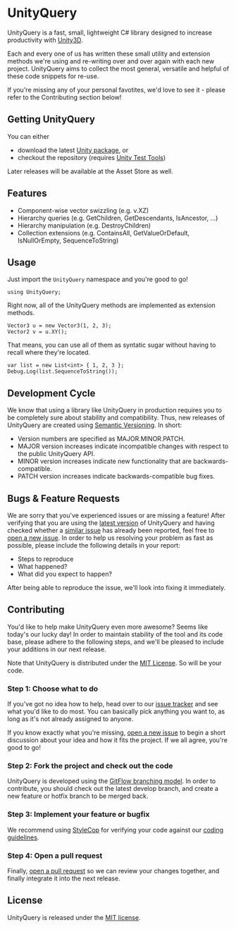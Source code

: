 # UnityQuery

UnityQuery is a fast, small, lightweight C# library designed to increase productivity with [Unity3D](http://unity3d.com/).

Each and every one of us has written these small utility and extension methods we're using and re-writing over and over again with each new project. UnityQuery aims to collect the most general, versatile and helpful of these code snippets for re-use.

If you're missing any of your personal favotites, we'd love to see it - please refer to the Contributing section below!

## Getting UnityQuery

You can either

* download the latest [Unity package](https://github.com/npruehs/unity-query/releases), or
* checkout the repository (requires [Unity Test Tools](https://www.assetstore.unity3d.com/en/#!/content/13802))

Later releases will be available at the Asset Store as well.

## Features

* Component-wise vector swizzling (e.g. v.XZ)
* Hierarchy queries (e.g. GetChildren, GetDescendants, IsAncestor, ...)
* Hierarchy manipulation (e.g. DestroyChildren)
* Collection extensions (e.g. ContainsAll, GetValueOrDefault, IsNullOrEmpty, SequenceToString)

## Usage

Just import the `UnityQuery` namespace and you're good to go!

    using UnityQuery;

Right now, all of the UnityQuery methods are implemented as extension methods.

    Vector3 u = new Vector3(1, 2, 3);
    Vector2 v = u.XY();
	
That means, you can use all of them as syntatic sugar without having to recall where they're located.

    var list = new List<int> { 1, 2, 3 };
    Debug.Log(list.SequenceToString());

## Development Cycle

We know that using a library like UnityQuery in production requires you to be completely sure about stability and compatibility. Thus, new releases of UnityQuery are created using [Semantic Versioning](http://semver.org/). In short:

* Version numbers are specified as MAJOR.MINOR.PATCH.
* MAJOR version increases indicate incompatible changes with respect to the public UnityQuery API.
* MINOR version increases indicate new functionality that are backwards-compatible.
* PATCH version increases indicate backwards-compatible bug fixes.

## Bugs & Feature Requests

We are sorry that you've experienced issues or are missing a feature! After verifying that you are using the [latest version](https://github.com/npruehs/unity-query/releases) of UnityQuery and having checked whether a [similar issue](https://github.com/npruehs/unity-query/issues) has already been reported, feel free to [open a new issue](https://github.com/npruehs/unity-query/issues/new). In order to help us resolving your problem as fast as possible, please include the following details in your report:

* Steps to reproduce
* What happened?
* What did you expect to happen?

After being able to reproduce the issue, we'll look into fixing it immediately.

## Contributing

You'd like to help make UnityQuery even more awesome? Seems like today's our lucky day! In order to maintain stability of the tool and its code base, please adhere to the following steps, and we'll be pleased to include your additions in our next release.

Note that UnityQuery is distributed under the [MIT License](https://github.com/npruehs/unity-query/blob/master/LICENSE). So will be your code.

### Step 1: Choose what to do

If you've got no idea how to help, head over to our [issue tracker](https://github.com/npruehs/unity-query/issues) and see what you'd like to do most. You can basically pick anything you want to, as long as it's not already assigned to anyone.

If you know exactly what you're missing, [open a new issue](https://github.com/npruehs/unity-query/issues/new) to begin a short discussion about your idea and how it fits the project. If we all agree, you're good to go!

### Step 2: Fork the project and check out the code

UnityQuery is developed using the [GitFlow branching model](http://nvie.com/posts/a-successful-git-branching-model/). In order to contribute, you should check out the latest develop branch, and create a new feature or hotfix branch to be merged back.

### Step 3: Implement your feature or bugfix

We recommend using [StyleCop](http://stylecop.codeplex.com/) for verifying your code against our [coding guidelines](https://msdn.microsoft.com/en-us/library/ff926074.aspx).

### Step 4: Open a pull request

Finally, [open a pull request](https://help.github.com/articles/using-pull-requests/) so we can review your changes together, and finally integrate it into the next release.

## License

UnityQuery is released under the [MIT license](https://github.com/npruehs/unity-query/blob/master/LICENSE).
